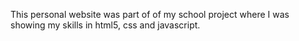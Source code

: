 This personal website was part of of my school project where I was showing my skills in html5, css and javascript.
